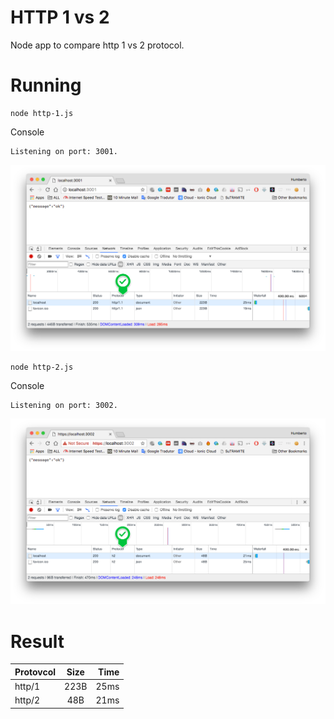 # HTTP 1 vs 2

Node app to compare http 1 vs 2 protocol.

# Running

```
node http-1.js
```

Console

```
Listening on port: 3001.
```

![](doc/out-1.png)

```
node http-2.js
```

Console

```
Listening on port: 3002.
```

![](doc/out-2.png)


# Result

| Protovcol        | Size           | Time  |
| ------------- |:-------------:| -----:|
| http/1    | 223B| 25ms |
| http/2      | 48B      |   21ms|
